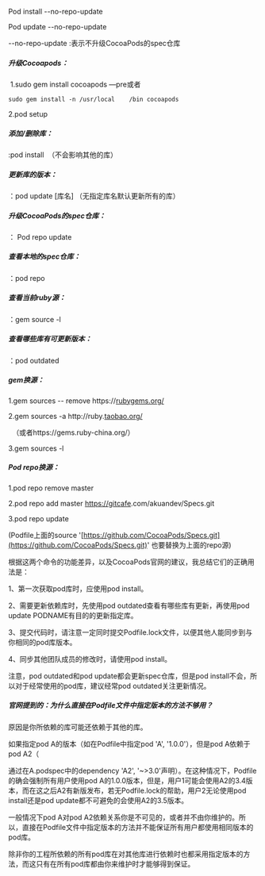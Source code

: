 Pod install --no-repo-update

Pod update --no-repo-update

--no-repo-update :表示不升级CocoaPods的spec仓库

##### 升级Cocoapods：

 1.sudo gem install cocoapods —pre或者

    sudo gem install -n /usr/local    /bin cocoapods

2.pod setup

##### 添加/删除库：

:pod install  （不会影响其他的库）

##### 更新库的版本：

：pod update \[库名\] （无指定库名默认更新所有的库）

##### 升级CocoaPods的spec仓库：

： Pod repo update 

##### 查看本地的spec仓库：

：pod repo

##### 查看当前ruby源：

：gem source -l

##### 查看哪些库有可更新版本：

：pod outdated

##### gem换源：

1.gem sources -- remove https://[rubygems.org/](http://rubygems.org/)

2.gem sources -a http://ruby.[taobao.org/](http://taobao.org/)

  （或者https://gems.ruby-china.org/）

3.gem sources -l

##### Pod repo换源：

1.pod repo remove master

2.pod repo add master [https://gitcafe](https://gitcafe).com/akuandev/Specs.git

3.pod repo update

\(Podfile上面的source '[https://github.com/CocoaPods/Specs.git](https://github.com/CocoaPods/Specs.git)' 也要替换为上面的repo源\)



根据这两个命令的功能差异，以及CocoaPods官网的建议，我总结它们的正确用法是：

1、第一次获取pod库时，应使用pod install。

2、需要更新依赖库时，先使用pod outdated查看有哪些库有更新，再使用pod update PODNAME有目的的更新指定库。

3、提交代码时，请注意一定同时提交Podfile.lock文件，以便其他人能同步到与你相同的pod库版本。

4、同步其他团队成员的修改时，请使用pod install。

注意，pod outdated和pod update都会更新spec仓库，但是pod install不会，所以对于经常使用的pod库，建议经常pod outdated关注更新情况。

##### 官网提到的：为什么直接在Podfile文件中指定版本的方法不够用？

原因是你所依赖的库可能还依赖于其他的库。

如果指定pod A的版本（如在Podfile中指定pod 'A', '1.0.0'），但是pod A依赖于pod A2（

通过在A.podspec中的dependency 'A2', '~&gt;3.0'声明）。在这种情况下，Podfile的确会强制所有用户使用pod A的1.0.0版本，但是，用户1可能会使用A2的3.4版本，而在这之后A2有新版发布，若无Podfile.lock的帮助，用户2无论使用pod install还是pod update都不可避免的会使用A2的3.5版本。

一般情况下pod A对pod A2依赖关系你是不可见的，或者并不由你维护的。所以，直接在Podfile文件中指定版本的方法并不能保证所有用户都使用相同版本的pod库。

除非你的工程所依赖的所有pod库在对其他库进行依赖时也都采用指定版本的方法，而这只有在所有pod库都由你来维护时才能够得到保证。



